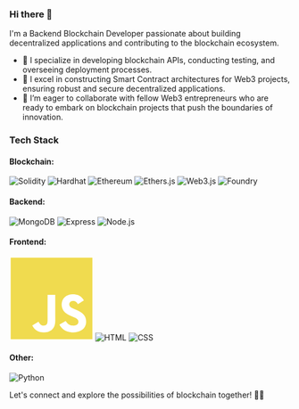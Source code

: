 ### Hi there 👋

I'm a Backend Blockchain Developer passionate about building decentralized applications and contributing to the blockchain ecosystem.

- 🔭 I specialize in developing blockchain APIs, conducting testing, and overseeing deployment processes.
- 🌱 I excel in constructing Smart Contract architectures for Web3 projects, ensuring robust and secure decentralized applications.
- 👯 I’m eager to collaborate with fellow Web3 entrepreneurs who are ready to embark on blockchain projects that push the boundaries of innovation.

### Tech Stack
#### Blockchain:
![Solidity](https://img.shields.io/badge/-Solidity-363636?style=flat-square&logo=solidity&logoColor=white)
![Hardhat](https://img.shields.io/badge/-Hardhat-363636?style=flat-square&logo=hardhat&logoColor=white)
![Ethereum](https://img.shields.io/badge/-Ethereum-363636?style=flat-square&logo=ethereum&logoColor=white)
![Ethers.js](https://img.shields.io/badge/-Ethers.js-363636?style=flat-square&logo=ethereum&logoColor=white)
![Web3.js](https://img.shields.io/badge/-Web3.js-363636?style=flat-square&logo=ethereum&logoColor=white)
![Foundry](https://img.shields.io/badge/-Foundry-363636?style=flat-square)

#### Backend:
![MongoDB](https://img.shields.io/badge/-MongoDB-363636?style=flat-square&logo=mongodb&logoColor=white)
![Express](https://img.shields.io/badge/-Express-363636?style=flat-square&logo=express&logoColor=white)
![Node.js](https://img.shields.io/badge/-Node.js-363636?style=flat-square&logo=node.js&logoColor=white)

#### Frontend:
![alt text](image.png)
![HTML](https://img.shields.io/badge/-HTML-363636?style=flat-square&logo=html5&logoColor=white)
![CSS](https://img.shields.io/badge/-CSS-363636?style=flat-square&logo=css3&logoColor=white)

#### Other:
![Python](https://img.shields.io/badge/-Python-363636?style=flat-square&logo=python&logoColor=white)

Let's connect and explore the possibilities of blockchain together! 🚀✨